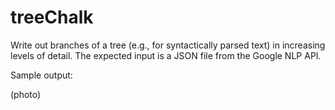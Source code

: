 # treeChalk

Write out branches of a tree (e.g., for syntactically parsed text) in increasing levels of detail. The expected input is a JSON file from the Google NLP API.

Sample output:

(photo)
